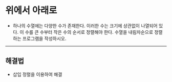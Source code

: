 #   위에서 아래로
- 하나의 수열에는 다양한 수가 존재한다. 이러한 수는 크기에 상관없이 나열되어 있다. 이 수를 큰 수부터 작은 수의 순서로 정렬해야 한다. 수열을 내림차순으로 정렬하는 프로그램을 작성하시오.
***
## 해결법
- 삽입 정렬을 이용하여 해결
